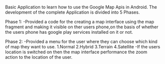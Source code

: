 Basic Application to learn how to use the Google Map Apis in Android.
The development of the complete Application is divided into 5 Phases.

Phase 1:
-Provided a code for the creating a map interface  using the map fragment and making it visible on ther users phone,on the basis of whether the users phone has google play services installed on it or not.

Phase 2:
-Provided a menu for the user where they can choose which kind of map they want to use.
   1.Normal
   2.Hybrid
   3.Terrain
   4.Satellite
-If the users location is switched on then the map interface performance the zoom action to the location of the user.
   
